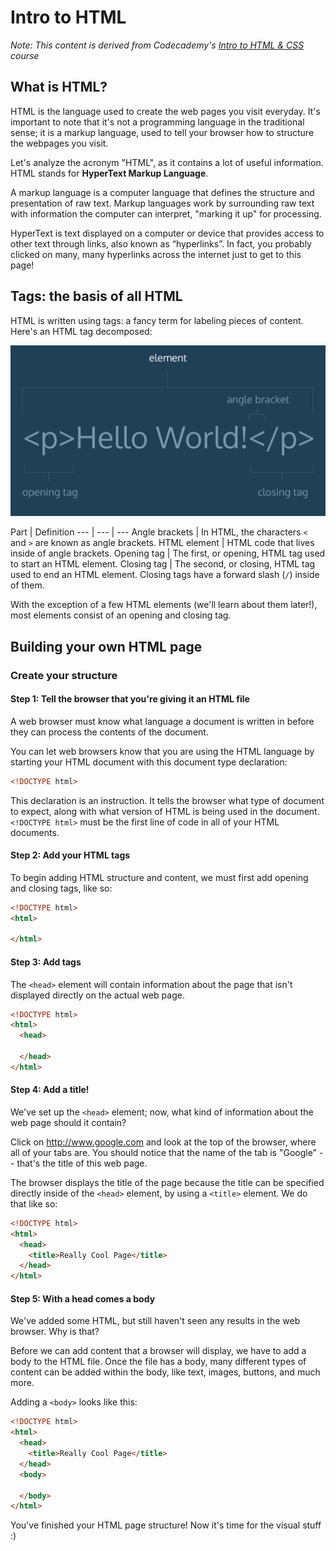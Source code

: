 # Intro to HTML

*Note: This content is derived from Codecademy's [Intro to HTML & CSS](https://www.codecademy.com/courses/learn-html-css/lessons/structure/exercises/what-is-html?action=lesson_resume) course*

## What is HTML?

HTML is the language used to create the web pages you visit everyday. It's important to note that it's not a programming language in the traditional sense; it is a markup language, used to tell your browser how to structure the webpages you visit.

Let's analyze the acronym "HTML", as it contains a lot of useful information. HTML stands for **HyperText Markup Language**.

A markup language is a computer language that defines the structure and presentation of raw text. Markup languages work by surrounding raw text with information the computer can interpret, "marking it up" for processing.

HyperText is text displayed on a computer or device that provides access to other text through links, also known as “hyperlinks”. In fact, you probably clicked on many, many hyperlinks across the internet just to get to this page!

## Tags: the basis of all HTML

HTML is written using tags: a fancy term for labeling pieces of content. Here's an HTML tag decomposed:

![Tag](hello_word_tag.png)

Part | Definition
--- | --- | ---
Angle brackets | In HTML, the characters `<` and `>` are known as angle brackets.
HTML element | HTML code that lives inside of angle brackets.
Opening tag | The first, or opening, HTML tag used to start an HTML element.
Closing tag | The second, or closing, HTML tag used to end an HTML element. Closing tags have a forward slash (`/`) inside of them.

With the exception of a few HTML elements (we'll learn about them later!), most elements consist of an opening and closing tag.

## Building your own HTML page

### Create your structure

#### Step 1: Tell the browser that you're giving it an HTML file

A web browser must know what language a document is written in before they can process the contents of the document.

You can let web browsers know that you are using the HTML language by starting your HTML document with this document type declaration:

```html
<!DOCTYPE html>
```

This declaration is an instruction. It tells the browser what type of document to expect, along with what version of HTML is being used in the document. `<!DOCTYPE html>` must be the first line of code in all of your HTML documents.

#### Step 2: Add your HTML tags

To begin adding HTML structure and content, we must first add opening and closing <html> tags, like so:

```html
<!DOCTYPE html>
<html>

</html>
```

#### Step 3: Add <head> tags

The `<head>` element will contain information about the page that isn't displayed directly on the actual web page.

```html
<!DOCTYPE html>
<html>
  <head>

  </head>
</html>
```

#### Step 4: Add a title!

We've set up the `<head>` element; now, what kind of information about the web page should it contain?

Click on http://www.google.com and look at the top of the browser, where all of your tabs are. You should notice that the name of the tab is "Google" -- that's the title of this web page.

The browser displays the title of the page because the title can be specified directly inside of the `<head>` element, by using a `<title>` element. We do that like so:

```html
<!DOCTYPE html>
<html>
  <head>
    <title>Really Cool Page</title>
  </head>
</html>
```

#### Step 5: With a head comes a body

We've added some HTML, but still haven't seen any results in the web browser. Why is that?

Before we can add content that a browser will display, we have to add a body to the HTML file. Once the file has a body, many different types of content can be added within the body, like text, images, buttons, and much more.

Adding a `<body>` looks like this:

```html
<!DOCTYPE html>
<html>
  <head>
    <title>Really Cool Page</title>
  </head>
  <body>

  </body>
</html>
```

You've finished your HTML page structure! Now it's time for the visual stuff :)

